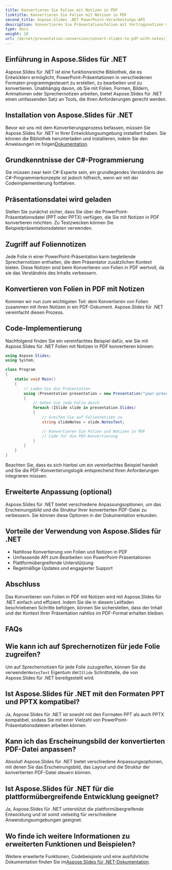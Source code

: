 ```yaml
---
title: Konvertieren Sie Folien mit Notizen in PDF
linktitle: Konvertieren Sie Folien mit Notizen in PDF
second_title: Aspose.Slides .NET PowerPoint-Verarbeitungs-API
description: Konvertieren Sie Präsentationsfolien mit Vortragsnotizen mühelos in PDF mit Aspose.Slides für .NET. Behalten Sie Inhalte und Kontext nahtlos bei.
type: docs
weight: 18
url: /de/net/presentation-conversion/convert-slides-to-pdf-with-notes/
---
```


## Einführung in Aspose.Slides für .NET

Aspose.Slides für .NET ist eine funktionsreiche Bibliothek, die es Entwicklern ermöglicht, PowerPoint-Präsentationen in verschiedenen Formaten programmgesteuert zu erstellen, zu bearbeiten und zu konvertieren. Unabhängig davon, ob Sie mit Folien, Formen, Bildern, Animationen oder Sprechernotizen arbeiten, bietet Aspose.Slides für .NET einen umfassenden Satz an Tools, die Ihren Anforderungen gerecht werden.

## Installation von Aspose.Slides für .NET

Bevor wir uns mit dem Konvertierungsprozess befassen, müssen Sie Aspose.Slides für .NET in Ihrer Entwicklungsumgebung installiert haben. Sie können die Bibliothek herunterladen und installieren, indem Sie den Anweisungen im folgen[Dokumentation](https://releases.aspose.com/email/net/).

## Grundkenntnisse der C#-Programmierung

Sie müssen zwar kein C#-Experte sein, ein grundlegendes Verständnis der C#-Programmierkonzepte ist jedoch hilfreich, wenn wir mit der Codeimplementierung fortfahren.

## Präsentationsdatei wird geladen

Stellen Sie zunächst sicher, dass Sie über die PowerPoint-Präsentationsdatei (PPT oder PPTX) verfügen, die Sie mit Notizen in PDF konvertieren möchten. Zu Testzwecken können Sie Beispielpräsentationsdateien verwenden.

## Zugriff auf Foliennotizen

Jede Folie in einer PowerPoint-Präsentation kann begleitende Sprechernotizen enthalten, die dem Präsentator zusätzlichen Kontext bieten. Diese Notizen sind beim Konvertieren von Folien in PDF wertvoll, da sie das Verständnis des Inhalts verbessern.

## Konvertieren von Folien in PDF mit Notizen

Kommen wir nun zum wichtigsten Teil: dem Konvertieren von Folien zusammen mit ihren Notizen in ein PDF-Dokument. Aspose.Slides für .NET vereinfacht diesen Prozess.

## Code-Implementierung

Nachfolgend finden Sie ein vereinfachtes Beispiel dafür, wie Sie mit Aspose.Slides für .NET Folien mit Notizen in PDF konvertieren können:

```csharp
using Aspose.Slides;
using System;

class Program
{
    static void Main()
    {
        // Laden Sie die Präsentation
        using (Presentation presentation = new Presentation("your-presentation.pptx"))
        {
            // Gehen Sie jede Folie durch
            foreach (ISlide slide in presentation.Slides)
            {
                // Greifen Sie auf Foliennotizen zu
                string slideNotes = slide.NotesText;

                // Konvertieren Sie Folien und Notizen in PDF
                // Code für die PDF-Konvertierung
            }
        }
    }
}
```

Beachten Sie, dass es sich hierbei um ein vereinfachtes Beispiel handelt und Sie die PDF-Konvertierungslogik entsprechend Ihren Anforderungen integrieren müssen.

## Erweiterte Anpassung (optional)

Aspose.Slides für .NET bietet verschiedene Anpassungsoptionen, um das Erscheinungsbild und die Struktur Ihrer konvertierten PDF-Datei zu verbessern. Sie können diese Optionen in der Dokumentation erkunden.

## Vorteile der Verwendung von Aspose.Slides für .NET

- Nahtlose Konvertierung von Folien und Notizen in PDF
- Umfassende API zum Bearbeiten von PowerPoint-Präsentationen
- Plattformübergreifende Unterstützung
- Regelmäßige Updates und engagierter Support

## Abschluss

Das Konvertieren von Folien in PDF mit Notizen wird mit Aspose.Slides für .NET einfach und effizient. Indem Sie die in diesem Leitfaden beschriebenen Schritte befolgen, können Sie sicherstellen, dass der Inhalt und der Kontext Ihrer Präsentation nahtlos im PDF-Format erhalten bleiben.

## FAQs

## Wie kann ich auf Sprechernotizen für jede Folie zugreifen?

 Um auf Sprechernotizen für jede Folie zuzugreifen, können Sie die verwenden`NotesText` Eigentum der`ISlide` Schnittstelle, die von Aspose.Slides für .NET bereitgestellt wird.

## Ist Aspose.Slides für .NET mit den Formaten PPT und PPTX kompatibel?

Ja, Aspose.Slides für .NET ist sowohl mit den Formaten PPT als auch PPTX kompatibel, sodass Sie mit einer Vielzahl von PowerPoint-Präsentationsdateien arbeiten können.

## Kann ich das Erscheinungsbild der konvertierten PDF-Datei anpassen?

Absolut! Aspose.Slides für .NET bietet verschiedene Anpassungsoptionen, mit denen Sie das Erscheinungsbild, das Layout und die Struktur der konvertierten PDF-Datei steuern können.

## Ist Aspose.Slides für .NET für die plattformübergreifende Entwicklung geeignet?

Ja, Aspose.Slides für .NET unterstützt die plattformübergreifende Entwicklung und ist somit vielseitig für verschiedene Anwendungsumgebungen geeignet.

## Wo finde ich weitere Informationen zu erweiterten Funktionen und Beispielen?

 Weitere erweiterte Funktionen, Codebeispiele und eine ausführliche Dokumentation finden Sie im[Aspose.Slides für .NET-Dokumentation](https://reference.aspose.com/slides/net/).